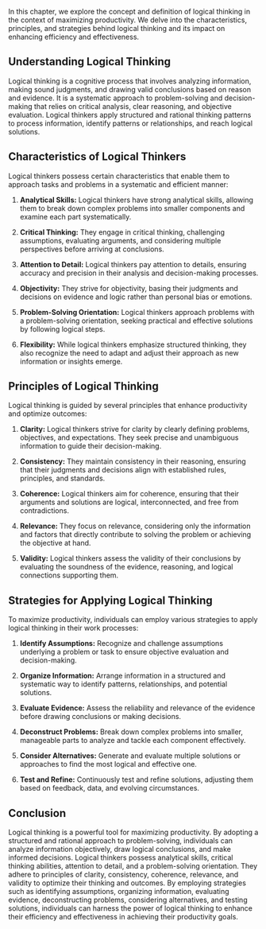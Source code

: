 
In this chapter, we explore the concept and definition of logical thinking in the context of maximizing productivity. We delve into the characteristics, principles, and strategies behind logical thinking and its impact on enhancing efficiency and effectiveness.

**Understanding Logical Thinking**
----------------------------------

Logical thinking is a cognitive process that involves analyzing information, making sound judgments, and drawing valid conclusions based on reason and evidence. It is a systematic approach to problem-solving and decision-making that relies on critical analysis, clear reasoning, and objective evaluation. Logical thinkers apply structured and rational thinking patterns to process information, identify patterns or relationships, and reach logical solutions.

**Characteristics of Logical Thinkers**
---------------------------------------

Logical thinkers possess certain characteristics that enable them to approach tasks and problems in a systematic and efficient manner:

1. **Analytical Skills:** Logical thinkers have strong analytical skills, allowing them to break down complex problems into smaller components and examine each part systematically.

2. **Critical Thinking:** They engage in critical thinking, challenging assumptions, evaluating arguments, and considering multiple perspectives before arriving at conclusions.

3. **Attention to Detail:** Logical thinkers pay attention to details, ensuring accuracy and precision in their analysis and decision-making processes.

4. **Objectivity:** They strive for objectivity, basing their judgments and decisions on evidence and logic rather than personal bias or emotions.

5. **Problem-Solving Orientation:** Logical thinkers approach problems with a problem-solving orientation, seeking practical and effective solutions by following logical steps.

6. **Flexibility:** While logical thinkers emphasize structured thinking, they also recognize the need to adapt and adjust their approach as new information or insights emerge.

**Principles of Logical Thinking**
----------------------------------

Logical thinking is guided by several principles that enhance productivity and optimize outcomes:

1. **Clarity:** Logical thinkers strive for clarity by clearly defining problems, objectives, and expectations. They seek precise and unambiguous information to guide their decision-making.

2. **Consistency:** They maintain consistency in their reasoning, ensuring that their judgments and decisions align with established rules, principles, and standards.

3. **Coherence:** Logical thinkers aim for coherence, ensuring that their arguments and solutions are logical, interconnected, and free from contradictions.

4. **Relevance:** They focus on relevance, considering only the information and factors that directly contribute to solving the problem or achieving the objective at hand.

5. **Validity:** Logical thinkers assess the validity of their conclusions by evaluating the soundness of the evidence, reasoning, and logical connections supporting them.

**Strategies for Applying Logical Thinking**
--------------------------------------------

To maximize productivity, individuals can employ various strategies to apply logical thinking in their work processes:

1. **Identify Assumptions:** Recognize and challenge assumptions underlying a problem or task to ensure objective evaluation and decision-making.

2. **Organize Information:** Arrange information in a structured and systematic way to identify patterns, relationships, and potential solutions.

3. **Evaluate Evidence:** Assess the reliability and relevance of the evidence before drawing conclusions or making decisions.

4. **Deconstruct Problems:** Break down complex problems into smaller, manageable parts to analyze and tackle each component effectively.

5. **Consider Alternatives:** Generate and evaluate multiple solutions or approaches to find the most logical and effective one.

6. **Test and Refine:** Continuously test and refine solutions, adjusting them based on feedback, data, and evolving circumstances.

Conclusion
----------

Logical thinking is a powerful tool for maximizing productivity. By adopting a structured and rational approach to problem-solving, individuals can analyze information objectively, draw logical conclusions, and make informed decisions. Logical thinkers possess analytical skills, critical thinking abilities, attention to detail, and a problem-solving orientation. They adhere to principles of clarity, consistency, coherence, relevance, and validity to optimize their thinking and outcomes. By employing strategies such as identifying assumptions, organizing information, evaluating evidence, deconstructing problems, considering alternatives, and testing solutions, individuals can harness the power of logical thinking to enhance their efficiency and effectiveness in achieving their productivity goals.
